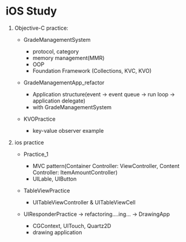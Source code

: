 # iOS Study

1. Objective-C practice: 
    * GradeManagementSystem
        - protocol, category
        - memory management(MMR)
        - OOP
        - Foundation Framework (Collections, KVC, KVO)

    * GradeManagementApp_refactor
        - Application structure(event -> event queue -> run loop -> application delegate)
        - with GradeManagementSystem

    * KVOPractice
        - key-value observer example

2. ios practice
    * Practice_1
        - MVC pattern(Container Controller: ViewController, Content Controller: ItemAmountController)
        - UILable, UIButton

    * TableViewPractice
        - UITableViewController & UITableViewCell

    * UIResponderPractice -> refactoring....ing... -> DrawingApp
        - CGContext, UITouch, Quartz2D
        - drawing application
